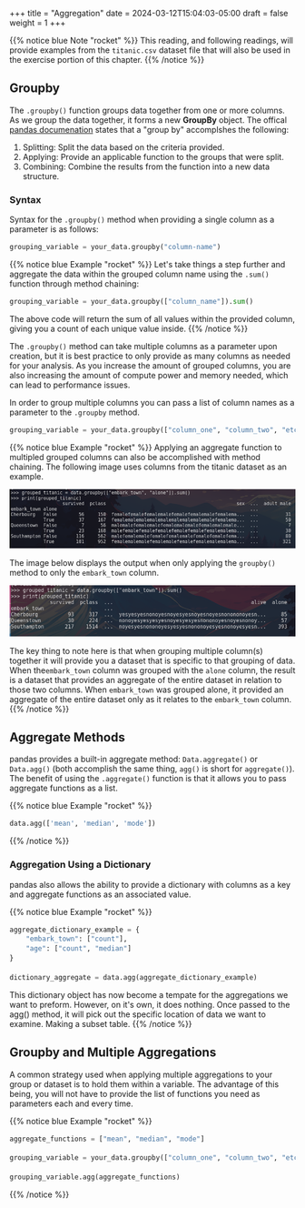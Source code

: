 +++
title = "Aggregation"
date = 2024-03-12T15:04:03-05:00
draft = false
weight = 1
+++

{{% notice blue Note "rocket" %}}
This reading, and following readings, will provide examples from the `titanic.csv` dataset file that will also be used in the exercise portion of this chapter.
{{% /notice %}}

## Groupby

The `.groupby()` function groups data together from one or more columns. As we group the data together, it forms a new **GroupBy** object. The offical [pandas documenation](https://pandas.pydata.org/pandas-docs/stable/user_guide/groupby.html) states that a "group by" accomplshes the following:
1. Splitting: Split the data based on the criteria provided.
1. Applying: Provide an applicable function to the groups that were split.
1. Combining: Combine the results from the function into a new data structure.

### Syntax

Syntax for the `.groupby()` method when providing a single column as a parameter is as follows:

```python
grouping_variable = your_data.groupby("column-name")
```

{{% notice blue Example "rocket" %}}
Let's take things a step further and aggregate the data within the grouped column name using the `.sum()` function through method chaining:

```python
grouping_variable = your_data.groupby(["column_name"]).sum()
```

The above code will return the sum of all values within the provided column, giving you a count of each unique value inside.
{{% /notice %}}

The `.groupby()` method can take multiple columns as a parameter upon creation, but it is best practice to only provide as many columns as needed for your analysis. As you increase the amount of grouped columns, you are also increasing the amount of compute power and memory needed, which can lead to performance issues.

In order to group multiple columns you can pass a list of column names as a parameter to the `.groupby` method.

```python
grouping_variable = your_data.groupby(["column_one", "column_two", "etc.."])
```

{{% notice blue Example "rocket" %}}
Applying an aggregate function to multipled grouped columns can also be accomplished with method chaining. The following image uses columns from the titanic dataset as an example.

![Creating a new groupby object from the columns "embark_town" and "alone" and applying the sum aggregate function](pictures/grouped-titanic.png?classes=border)

The image below displays the output when only applying the `groupby()` method to only the `embark_town` column.

![Applying a groupby method to only the "embark_town" column within the titanic.csv dataset to view the output](pictures/groupby-embark-town.png?classes=border)

The key thing to note here is that when grouping multiple column(s) together it will provide you a dataset that is specific to that grouping of data. When the`embark_town` column was grouped with the `alone` column, the result is a dataset that provides an aggregate of the entire dataset in relation to those two columns. When `embark_town` was grouped alone, it provided an aggregate of the entire dataset only as it relates to the `embark_town` column.
{{% /notice %}}

## Aggregate Methods

pandas provides a built-in aggregate method: `Data.aggregate()` or `Data.agg()` (both accomplish the same thing, `agg()` is short for `aggregate()`). The benefit of using the `.aggregate()` function is that it allows you to pass aggregate functions as a list.


{{% notice blue Example "rocket" %}}
```python
data.agg(['mean', 'median', 'mode'])
```
{{% /notice %}}

### Aggregation Using a Dictionary

pandas also allows the ability to provide a dictionary with columns as a key and aggregate functions as an associated value.

{{% notice blue Example "rocket" %}}
```python {linenos=table}
aggregate_dictionary_example = {
    "embark_town": ["count"], 
    "age": ["count", "median"]
}

dictionary_aggregate = data.agg(aggregate_dictionary_example)
```

This dictionary object has now become a tempate for the aggregations we want to preform. However, on it's own, it does nothing. Once passed to the agg() method, it will pick out the specific location of data we want to examine. Making a subset table. 
{{% /notice %}}

## Groupby and Multiple Aggregations

A common strategy used when applying multiple aggregations to your group or dataset is to hold them within a variable. The advantage of this being, you will not have to provide the list of functions you need as parameters each and every time.

{{% notice blue Example "rocket" %}}
```python
aggregate_functions = ["mean", "median", "mode"]

grouping_variable = your_data.groupby(["column_one", "column_two", "etc.."])

grouping_variable.agg(aggregate_functions)
```
{{% /notice %}}